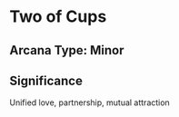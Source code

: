 # Two of Cups

## Arcana Type: Minor

## Significance 

Unified love, partnership, mutual attraction
